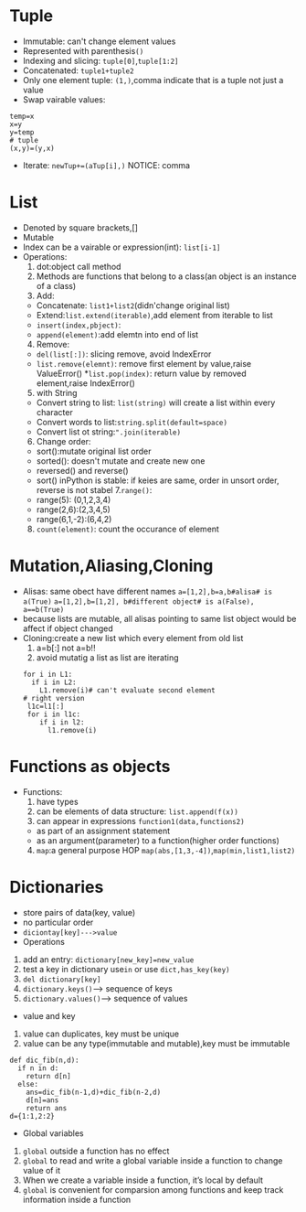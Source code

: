 # Tuple
* Immutable: can't change element values
* Represented with parenthesis`()`
* Indexing and slicing: `tuple[0]`,`tuple[1:2]`
* Concatenated: `tuple1+tuple2`
* Only one element tuple: `(1,)`,comma indicate that is a tuple not just a value
* Swap vairable values: 
```
temp=x
x=y
y=temp
# tuple 
(x,y)=(y,x)
```
* Iterate: `newTup+=(aTup[i],)` NOTICE: comma

# List
* Denoted by square brackets,[]
* Mutable
* Index can be a vairable or expression(int): `list[i-1]`
* Operations: 
  1. dot:object call method
  2. Methods are functions that belong to a class(an object is an instance of a class)
  3. Add:
    * Concatenate: `list1+list2`(didn'change original list)
    * Extend:`list.extend(iterable)`,add element from iterable to list
    * `insert(index,pbject)`: 
    * `append(element)`:add elemtn into end of list
  4. Remove: 
    * `del(list[:])`: slicing remove, avoid IndexError
    * `list.remove(elemnt)`: remove first element by value,raise ValueError()
    *`list.pop(index)`: return value by removed element,raise IndexError()
  5. with String
    * Convert string to list: `list(string)` will create a list within every character
    * Convert words to list:`string.split(default=space)`
    * Convert list ot string:`".join(iterable)`
  6. Change order:
    * sort():mutate original list order
    * sorted(): doesn't mutate and create new one
    * reversed() and reverse()
    * sort() inPython is stable: if keies are same, order in unsort order, reverse is not stabel
  7.`range()`:
    * range(5): (0,1,2,3,4)
    * range(2,6):(2,3,4,5)
    * range(6,1,-2):(6,4,2)
  8. `count(element)`: count the occurance of element
# Mutation,Aliasing,Cloning
* Alisas: same obect have different names
`a=[1,2],b=a,b#alisa# is a(True)`
`a=[1,2],b=[1,2], b#different object# is a(False), a==b(True)`
* because lists are mutable, all alisas pointing to same list object would be affect if object changed
* Cloning:create a new list which every element from old list
  1. a=b[:] not a=b!!
  2. avoid mutatig a list as list are iterating
  ```
  for i in L1:
    if i in L2:
      L1.remove(i)# can't evaluate second element
  # right version
   l1c=l1[:]
   for i in l1c:
      if i in l2:
        l1.remove(i)
  ```
# Functions as objects
* Functions:
  1. have types
  2. can be elements of data structure: `list.append(f(x))`
  3. can appear in expressions `function1(data,functions2)`
    * as part of an assignment statement
    * as an argument(parameter) to a function(higher order functions)
  4. `map`:a general purpose HOP `map(abs,[1,3,-4])`,`map(min,list1,list2)`

# Dictionaries
* store pairs of data(key, value)
* no particular order
* `diciontay[key]--->value`
* Operations
1. add an entry: `dictionary[new_key]=new_value`
2. test a key in dictionary use`in` or use `dict,has_key(key)`
3. `del dictionary[key]`
4. `dictionary.keys()`--> sequence of keys
5. `dictionary.values()`--> sequence of values
* value and key
1. value can duplicates, key must be unique
2. value can be any type(immutable and mutable),key must be immutable
```
def dic_fib(n,d):
  if n in d:
    return d[n]
  else:
    ans=dic_fib(n-1,d)+dic_fib(n-2,d)
    d[n]=ans
    return ans
d={1:1,2:2}
```
* Global variables
1. `global` outside a function has no effect
2. `global` to read and write a global variable inside a function to change value of it 
3. When we create a variable inside a function, it’s local by default
4. `global` is convenient for comparsion among functions and keep track information inside a function


